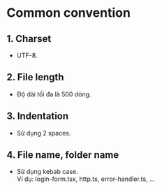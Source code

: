 # Common convention

## 1. Charset
- UTF-8.

## 2. File length
- Độ dài tối đa là 500 dòng.
										
## 3. Indentation
- Sử dụng 2 spaces.

## 4. File name, folder name
- Sử dụng kebab case.  
Ví dụ: login-form.tsx, http.ts, error-handler.ts, ...
